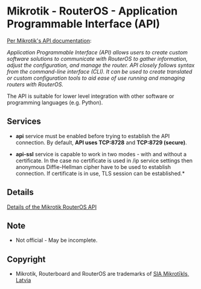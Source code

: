 # Mikrotik - RouterOS - Application Programmable Interface (API)

[Per Mikrotik's API documentation](https://help.mikrotik.com/docs/display/ROS/API):

*Application Programmable Interface (API) allows users to create custom software solutions to communicate with RouterOS to gather information, adjust the configuration, and manage the router. API closely follows syntax from the command-line interface (CLI). It can be used to create translated or custom configuration tools to aid ease of use running and managing routers with RouterOS.*

The API is suitable for lower level integration with other software or programming languages (e.g. Python).

## Services 

- **api** service must be enabled before trying to establish the API connection. By default, **API uses TCP:8728** and **TCP:8729 (secure)**. 

- **api-ssl** service is capable to work in two modes - with and without a certificate. In the case no certificate is used in /ip service settings then anonymous Diffie-Hellman cipher have to be used to establish connection. If certificate is in use, TLS session can be established.*

## Details
[Details of the Mikrotik RouterOS API](https://help.mikrotik.com/docs/display/ROS/API)

## Note
- Not official - May be incomplete.

## Copyright
- Mikrotik, Routerboard and RouterOS are trademarks of [SIA Mikrotīkls, Latvia](https://www.mikrotik.com)
